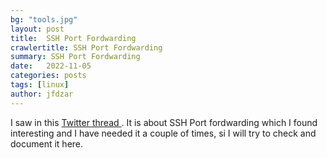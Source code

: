```yaml
---
bg: "tools.jpg"
layout: post
title:  SSH Port Fordwarding
crawlertitle: SSH Port Fordwarding
summary: SSH Port Fordwarding
date:   2022-11-05
categories: posts
tags: [linux]
author: jfdzar
---
```


I saw in this [Twitter thread ](https://twitter.com/iximiuz/status/1587451857143828481?s=20&t=39hV0-Y0ddEWjCrD9tkZJQ). It is about SSH Port fordwarding which I found interesting and I have needed it a couple of times, si I will try to check and document it here.

